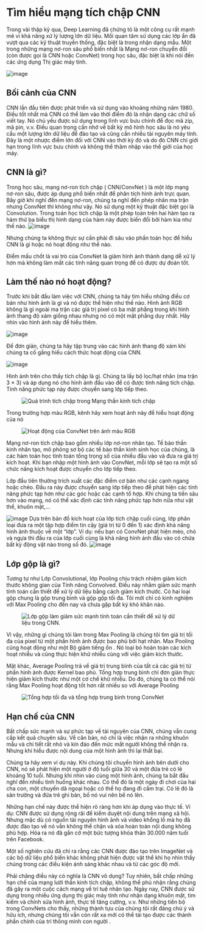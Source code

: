 # Tìm hiểu mạng tích chập CNN

Trong vài thập kỷ qua, Deep Learning đã chứng tỏ là một công cụ rất mạnh mẽ vì khả năng xử lý lượng lớn dữ liệu. Mối quan tâm sử dụng các lớp ẩn đã vượt qua các kỹ thuật truyền thống, đặc biệt là trong nhận dạng mẫu. Một trong những mạng nơ-ron sâu phổ biến nhất là Mạng nơ-ron chuyển đổi (còn được gọi là CNN hoặc ConvNet) trong học sâu, đặc biệt là khi nói đến các ứng dụng Thị giác máy tính.

![image](https://github.com/thangdtph27626/CNN/assets/109157942/d7b563a5-2c21-4fb2-9afa-624d6fd5caaf)

## Bối cảnh của CNN

CNN lần đầu tiên được phát triển và sử dụng vào khoảng những năm 1980. Điều tốt nhất mà CNN có thể làm vào thời điểm đó là nhận dạng các chữ số viết tay. Nó chủ yếu được sử dụng trong lĩnh vực bưu chính để đọc mã zip, mã pin, v.v. Điều quan trọng cần nhớ về bất kỳ mô hình học sâu là nó yêu cầu một lượng lớn dữ liệu để đào tạo và cũng cần nhiều tài nguyên máy tính. Đây là một nhược điểm lớn đối với CNN vào thời kỳ đó và do đó CNN chỉ giới hạn trong lĩnh vực bưu chính và không thể thâm nhập vào thế giới của học máy.

## CNN là gì?
Trong học sâu, mạng nơ-ron tích chập ( CNN/ConvNet ) là một lớp mạng nơ-ron sâu, được áp dụng phổ biến nhất để phân tích hình ảnh trực quan. Bây giờ khi nghĩ đến mạng nơ-ron, chúng ta nghĩ đến phép nhân ma trận nhưng ConvNet thì không như vậy. Nó sử dụng một kỹ thuật đặc biệt gọi là Convolution. Trong toán học tích chập là một phép toán trên hai hàm tạo ra hàm thứ ba biểu thị hình dạng của hàm này được biến đổi bởi hàm kia như thế nào.
![image](https://github.com/thangdtph27626/CNN/assets/109157942/2f7e83a5-697d-4e37-b9b8-586c7daf35f8)

Nhưng chúng ta không thực sự cần phải đi sâu vào phần toán học để hiểu CNN là gì hoặc nó hoạt động như thế nào.

Điểm mấu chốt là vai trò của ConvNet là giảm hình ảnh thành dạng dễ xử lý hơn mà không làm mất các tính năng quan trọng để có được dự đoán tốt.

## Làm thế nào nó hoạt động?

Trước khi bắt đầu làm việc với CNN, chúng ta hãy tìm hiểu những điều cơ bản như hình ảnh là gì và nó được thể hiện như thế nào. Hình ảnh RGB không là gì ngoài ma trận các giá trị pixel có ba mặt phẳng trong khi hình ảnh thang độ xám giống nhau nhưng nó có một mặt phẳng duy nhất. Hãy nhìn vào hình ảnh này để hiểu thêm.

![image](https://github.com/thangdtph27626/CNN/assets/109157942/b31e3e12-ad58-430b-b324-1ae578074928)

Để đơn giản, chúng ta hãy tập trung vào các hình ảnh thang độ xám khi chúng ta cố gắng hiểu cách thức hoạt động của CNN.

![image](https://github.com/thangdtph27626/CNN/assets/109157942/0e567df8-9cce-448c-9b55-af31bb41952c)

Hình ảnh trên cho thấy tích chập là gì. Chúng ta lấy bộ lọc/hạt nhân (ma trận 3 × 3) và áp dụng nó cho hình ảnh đầu vào để có được tính năng tích chập. Tính năng phức tạp này được chuyển sang lớp tiếp theo.
<figure class="wp-block-image"><img decoding="async" src="https://editor.analyticsvidhya.com/uploads/419681_GcI7G-JLAQiEoCON7xFbhg.gif" alt="Quá trình tích chập trong Mạng thần kinh tích chập"></figure>

Trong trường hợp màu RGB, kênh hãy xem hoạt ảnh này để hiểu hoạt động của nó

<figure class="wp-block-image"><img decoding="async" src="https://editor.analyticsvidhya.com/uploads/556091_ciDgQEjViWLnCbmX-EeSrA.gif" alt="Hoạt động của ConvNet trên ảnh màu RGB"></figure>

Mạng nơ-ron tích chập bao gồm nhiều lớp nơ-ron nhân tạo. Tế bào thần kinh nhân tạo, mô phỏng sơ bộ các tế bào thần kinh sinh học của chúng, là các hàm toán học tính toán tổng trọng số của nhiều đầu vào và đưa ra giá trị kích hoạt. Khi bạn nhập một hình ảnh vào ConvNet, mỗi lớp sẽ tạo ra một số chức năng kích hoạt được chuyển cho lớp tiếp theo.

Lớp đầu tiên thường trích xuất các đặc điểm cơ bản như các cạnh ngang hoặc chéo. Đầu ra này được chuyển sang lớp tiếp theo để phát hiện các tính năng phức tạp hơn như các góc hoặc các cạnh tổ hợp. Khi chúng ta tiến sâu hơn vào mạng, nó có thể xác định các tính năng phức tạp hơn nữa như vật thể, khuôn mặt,...

![image](https://github.com/thangdtph27626/CNN/assets/109157942/746128e3-322b-4a7a-87ba-1f025a193691)
Dựa trên bản đồ kích hoạt của lớp tích chập cuối cùng, lớp phân loại đưa ra một tập hợp điểm tin cậy (giá trị từ 0 đến 1) xác định khả năng hình ảnh thuộc về một “lớp”. Ví dụ: nếu bạn có ConvNet phát hiện mèo, chó và ngựa thì đầu ra của lớp cuối cùng là khả năng hình ảnh đầu vào có chứa bất kỳ động vật nào trong số đó.
![image](https://github.com/thangdtph27626/CNN/assets/109157942/9b51178b-ea54-45cc-a979-fabf1c8d6a62)

## Lớp gộp là gì?
Tương tự như Lớp Convolutional, lớp Pooling chịu trách nhiệm giảm kích thước không gian của Tính năng Convolved. Điều này nhằm giảm sức mạnh tính toán cần thiết để xử lý dữ liệu bằng cách giảm kích thước. Có hai loại gộp chung là gộp trung bình và gộp gộp tối đa. Tôi mới chỉ có kinh nghiệm với Max Pooling cho đến nay và chưa gặp bất kỳ khó khăn nào.
<figure class="wp-block-image"><img decoding="async" src="https://editor.analyticsvidhya.com/uploads/254781_uoWYsCV5vBU8SHFPAPao-w.gif" alt="Lớp gộp làm giảm sức mạnh tính toán cần thiết để xử lý dữ liệu trong CNN."></figure>

Vì vậy, những gì chúng tôi làm trong Max Pooling là chúng tôi tìm giá trị tối đa của pixel từ một phần hình ảnh được bao phủ bởi hạt nhân. Max Pooling cũng hoạt động như một Bộ giảm tiếng ồn . Nó loại bỏ hoàn toàn các kích hoạt nhiễu và cũng thực hiện khử nhiễu cùng với việc giảm kích thước.

Mặt khác, Average Pooling trả về giá trị trung bình của tất cả các giá trị từ phần hình ảnh được Kernel bao phủ. Tổng hợp trung bình chỉ đơn giản thực hiện giảm kích thước như một cơ chế khử nhiễu. Do đó, chúng ta có thể nói rằng Max Pooling hoạt động tốt hơn rất nhiều so với Average Pooling

<figure class="wp-block-image"><img decoding="async" src="https://editor.analyticsvidhya.com/uploads/597371_KQIEqhxzICU7thjaQBfPBQ.png" alt="Tổng hợp tối đa và tổng hợp trung bình trong ConvNet"></figure>

## Hạn chế của CNN
Bất chấp sức mạnh và sự phức tạp về tài nguyên của CNN, chúng vẫn cung cấp kết quả chuyên sâu. Về căn bản, nó chỉ là việc nhận ra những khuôn mẫu và chi tiết rất nhỏ và kín đáo đến mức mắt người không thể nhận ra. Nhưng khi hiểu được nội dung của một hình ảnh thì lại thất bại.

Chúng ta hãy xem ví dụ này. Khi chúng tôi chuyển hình ảnh bên dưới cho CNN, nó sẽ phát hiện một người ở độ tuổi giữa 30 và một đứa trẻ có lẽ khoảng 10 tuổi. Nhưng khi nhìn vào cùng một hình ảnh, chúng ta bắt đầu nghĩ đến nhiều tình huống khác nhau. Có thể đó là một ngày đi chơi của hai cha con, một chuyến dã ngoại hoặc có thể họ đang đi cắm trại. Có lẽ đó là sân trường và đứa trẻ ghi bàn, bố nó vui nên bế nó lên.

Những hạn chế này được thể hiện rõ ràng hơn khi áp dụng vào thực tế. Ví dụ: CNN được sử dụng rộng rãi để kiểm duyệt nội dung trên mạng xã hội. Nhưng mặc dù có nguồn tài nguyên hình ảnh và video khổng lồ mà họ đã được đào tạo về nó vẫn không thể chặn và xóa hoàn toàn nội dung không phù hợp. Hóa ra nó đã gắn cờ một bức tượng khỏa thân 30.000 năm tuổi trên Facebook.

Một số nghiên cứu đã chỉ ra rằng các CNN được đào tạo trên ImageNet và các bộ dữ liệu phổ biến khác không phát hiện được vật thể khi họ nhìn thấy chúng trong các điều kiện ánh sáng khác nhau và từ các góc độ mới.

Phải chăng điều này có nghĩa là CNN vô dụng? Tuy nhiên, bất chấp những hạn chế của mạng lưới thần kinh tích chập, không thể phủ nhận rằng chúng đã gây ra một cuộc cách mạng về trí tuệ nhân tạo. Ngày nay, CNN được sử dụng trong nhiều ứng dụng thị giác máy tính như nhận dạng khuôn mặt, tìm kiếm và chỉnh sửa hình ảnh, thực tế tăng cường, v.v. Như những tiến bộ trong ConvNets cho thấy, những thành tựu của chúng tôi rất đáng chú ý và hữu ích, nhưng chúng tôi vẫn còn rất xa mới có thể tái tạo được các thành phần chính của trí thông minh con người .

